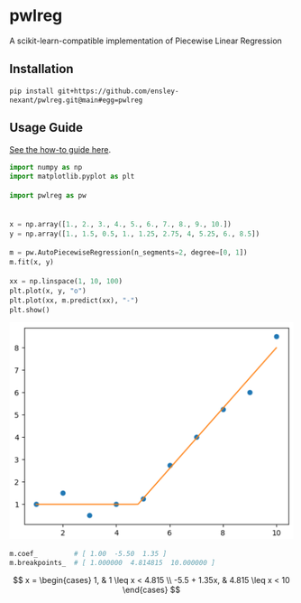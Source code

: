 # pwlreg

A scikit-learn-compatible implementation of Piecewise Linear Regression

## Installation

```
pip install git+https://github.com/ensley-nexant/pwlreg.git@main#egg=pwlreg
```

## Usage Guide

[See the how-to guide here](https://github.com/ensley-nexant/pwlreg/blob/main/notebooks/howto.ipynb).


```python
import numpy as np
import matplotlib.pyplot as plt

import pwlreg as pw


x = np.array([1., 2., 3., 4., 5., 6., 7., 8., 9., 10.])
y = np.array([1., 1.5, 0.5, 1., 1.25, 2.75, 4, 5.25, 6., 8.5])

m = pw.AutoPiecewiseRegression(n_segments=2, degree=[0, 1])
m.fit(x, y)

xx = np.linspace(1, 10, 100)
plt.plot(x, y, "o")
plt.plot(xx, m.predict(xx), "-")
plt.show()
```

![pwlreg toy example](img/img.png)

```python
m.coef_         # [ 1.00  -5.50  1.35 ]
m.breakpoints_  # [ 1.000000  4.814815  10.000000 ]
```

$$
x =
\begin{cases}
1,            & 1 \leq x < 4.815 \\
-5.5 + 1.35x, & 4.815 \leq x < 10
\end{cases}
$$
